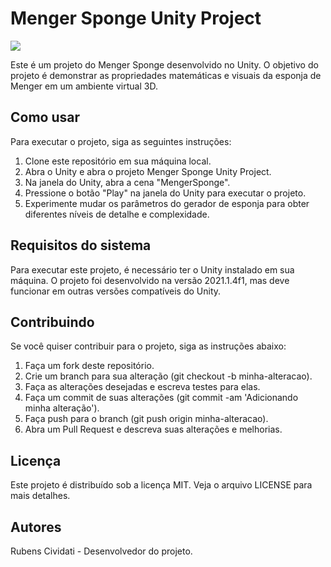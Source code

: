 # Menger Sponge Unity Project
![](img/menger.gif)

Este é um projeto do Menger Sponge desenvolvido no Unity. O objetivo do projeto é demonstrar as propriedades matemáticas e visuais da esponja de Menger em um ambiente virtual 3D.

## Como usar
Para executar o projeto, siga as seguintes instruções:

1. Clone este repositório em sua máquina local.
2. Abra o Unity e abra o projeto Menger Sponge Unity Project.
3. Na janela do Unity, abra a cena "MengerSponge".
4. Pressione o botão "Play" na janela do Unity para executar o projeto.
5. Experimente mudar os parâmetros do gerador de esponja para obter diferentes níveis de detalhe e complexidade.

## Requisitos do sistema
Para executar este projeto, é necessário ter o Unity instalado em sua máquina. O projeto foi desenvolvido na versão 2021.1.4f1, mas deve funcionar em outras versões compatíveis do Unity.

## Contribuindo
Se você quiser contribuir para o projeto, siga as instruções abaixo:

1. Faça um fork deste repositório.
2. Crie um branch para sua alteração (git checkout -b minha-alteracao).
3. Faça as alterações desejadas e escreva testes para elas.
4. Faça um commit de suas alterações (git commit -am 'Adicionando minha alteração').
5. Faça push para o branch (git push origin minha-alteracao).
6. Abra um Pull Request e descreva suas alterações e melhorias.

## Licença
Este projeto é distribuído sob a licença MIT. Veja o arquivo LICENSE para mais detalhes.

## Autores
Rubens Cividati - Desenvolvedor do projeto.
